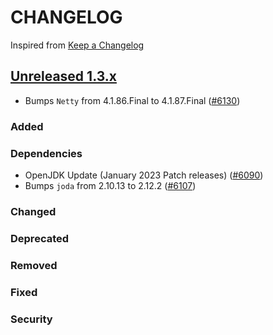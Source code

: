 # CHANGELOG

Inspired from [Keep a Changelog](https://keepachangelog.com/en/1.0.0/)

## [Unreleased 1.3.x]
- Bumps `Netty` from 4.1.86.Final to 4.1.87.Final ([#6130](https://github.com/opensearch-project/OpenSearch/pull/6130))

### Added
### Dependencies
- OpenJDK Update (January 2023 Patch releases) ([#6090](https://github.com/opensearch-project/OpenSearch/pull/6090))
- Bumps `joda` from 2.10.13 to 2.12.2 ([#6107](https://github.com/opensearch-project/OpenSearch/pull/6107))
### Changed
### Deprecated
### Removed
### Fixed
### Security

[Unreleased 1.3.x]: https://github.com/opensearch-project/OpenSearch/compare/1.3.8...HEAD
